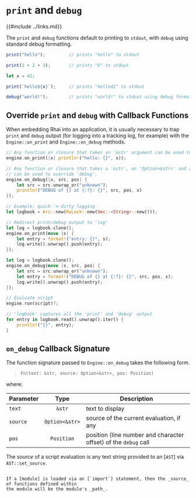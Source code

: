 `print` and `debug`
===================

{{#include ../links.md}}

The `print` and `debug` functions default to printing to `stdout`, with `debug` using standard debug formatting.

```js
print("hello");         // prints "hello" to stdout

print(1 + 2 + 3);       // prints "6" to stdout

let x = 42;

print(`hello${x}`);     // prints "hello42" to stdout

debug("world!");        // prints "world!" to stdout using debug formatting
```


Override `print` and `debug` with Callback Functions
----------------------------------------------------

When embedding Rhai into an application, it is usually necessary to trap `print` and `debug` output
(for logging into a tracking log, for example) with the `Engine::on_print` and `Engine::on_debug` methods.

```rust
// Any function or closure that takes an '&str' argument can be used to override 'print'.
engine.on_print(|x| println!("hello: {}", x));

// Any function or closure that takes a '&str', an 'Option<&str>' and a 'Position' argument
// can be used to override 'debug'.
engine.on_debug(|x, src, pos| {
    let src = src.unwrap_or("unknown");
    println!("DEBUG of {} at {:?}: {}", src, pos, x)
});

// Example: quick-'n-dirty logging
let logbook = Arc::new(RwLock::new(Vec::<String>::new()));

// Redirect print/debug output to 'log'
let log = logbook.clone();
engine.on_print(move |s| {
    let entry = format!("entry: {}", s);
    log.write().unwrap().push(entry);
});

let log = logbook.clone();
engine.on_debug(move |s, src, pos| {
    let src = src.unwrap_or("unknown");
    let entry = format!("DEBUG of {} at {:?}: {}", src, pos, s);
    log.write().unwrap().push(entry);
});

// Evaluate script
engine.run(script)?;

// 'logbook' captures all the 'print' and 'debug' output
for entry in logbook.read().unwrap().iter() {
    println!("{}", entry);
}
```


`on_debug` Callback Signature
-----------------------------

The function signature passed to `Engine::on_debug` takes the following form.

> `Fn(text: &str, source: Option<&str>, pos: Position)`

where:

| Parameter |      Type      | Description                                                     |
| --------- | :------------: | --------------------------------------------------------------- |
| `text`    |     `&str`     | text to display                                                 |
| `source`  | `Option<&str>` | source of the current evaluation, if any                        |
| `pos`     |   `Position`   | position (line number and character offset) of the `debug` call |

The _source_ of a script evaluation is any text string provided to an [`AST`] via `AST::set_source`.

```admonish tip.small

If a [module] is loaded via an [`import`] statement, then the _source_ of functions defined within
the module will be the module's _path_.
```
